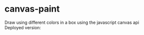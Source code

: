 # canvas-paint
Draw using different colors in a box using the javascript canvas api
Deployed version: 
